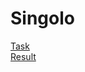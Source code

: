 # Singolo
[Task](https://github.com/rolling-scopes-school/tasks/blob/master/tasks/stage-0/simple-singolo.md)  
[Result](https://andyqa.github.io/Singolo/)
